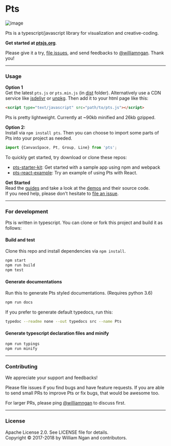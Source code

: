 # Pts

![image](./assets/pts-gif-10.gif)   

Pts is a typescript/javascript library for visualization and creative-coding. 

**Get started at [ptsjs.org](https://ptsjs.org)**.

Please give it a try, [file issues](https://github.com/williamngan/pts/issues), and send feedbacks to [@williamngan](https://twitter.com/williamngan). Thank you!

---    

### Usage

**Option 1**   
Get the latest `pts.js` or `pts.min.js` (in [dist](https://github.com/williamngan/pts/tree/master/dist) folder). Alternatively use a CDN service like [jsdelivr](https://cdn.jsdelivr.net/gh/williamngan/pts/dist/pts.min.js) or [unpkg](https://unpkg.com/pts/dist/pts.min.js). Then add it to your html page like this:
```html
<script type="text/javascript" src="path/to/pts.js"></script>
```
Pts is pretty lightweight. Currently at ~90kb minified and 26kb gzipped.


**Option 2:**   
Install via `npm install pts`. Then you can choose to import some parts of Pts into your project as needed. 
```js
import {CanvasSpace, Pt, Group, Line} from 'pts';
```

To quickly get started, try download or clone these repos:
- [pts-starter-kit](https://github.com/williamngan/pts-starter-kit): Get started with a sample app using npm and webpack
- [pts-react-example](https://github.com/williamngan/pts-react-example): Try an example of using Pts with React.

**Get Started**   
Read the [guides](https://ptsjs.org/guide/get-started-0100) and take a look at the [demos](https://ptsjs.org/demo/?name=circle.intersectCircle2D) and their source code.    
If you need help, please don't hesitate to [file an issue](https://github.com/williamngan/pts/issues).

---    

### For development

Pts is written in typescript. You can clone or fork this project and build it as follows:

#### Build and test

Clone this repo and install dependencies via `npm install`.

```bash
npm start
npm run build
npm test
```

#### Generate documentations
Run this to generate Pts styled documentations. (Requires python 3.6)
```bash
npm run docs 
```

If you prefer to generate default typedocs, run this:
```bash
typedoc --readme none --out typedocs src --name Pts
```

#### Generate typescript declaration files and minify
```bash
npm run typings
npm run minify
```

---

### Contributing

We appreciate your support and feedbacks!

Please file issues if you find bugs and have feature requests. If you are able to send small PRs to improve Pts or fix bugs, that would be awesome too. 

For larger PRs, please ping [@williamngan](https://twitter.com/williamngan) to discuss first.

---    

### License
Apache License 2.0. See LICENSE file for details.   
Copyright © 2017-2018 by William Ngan and contributors.

